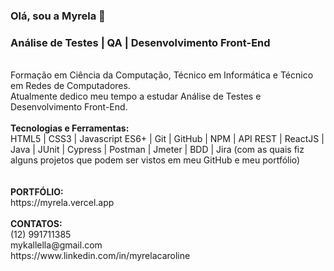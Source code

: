 ### Olá, sou a Myrela 👋
### Análise de Testes | QA | Desenvolvimento Front-End
<br>
Formação em Ciência da Computação, Técnico em Informática e Técnico em
Redes de Computadores.
<br>
Atualmente dedico meu tempo a estudar Análise de Testes e Desenvolvimento Front-End.
<br>
<br>
<strong>Tecnologias e Ferramentas:</strong>
<br>
HTML5 | CSS3 | Javascript ES6+ | Git | GitHub | NPM | API REST | ReactJS | Java | JUnit | Cypress | Postman | Jmeter | BDD | Jira (com as quais fiz alguns projetos que podem ser vistos em meu GitHub e meu portfólio)
<br>
<br>

<br>
<strong>PORTFÓLIO: </strong>
<br>
https://myrela.vercel.app
<br>
<br>
<strong>CONTATOS:</strong> 
<br>
(12) 991711385
<br>
mykallella@gmail.com
<br>
https://www.linkedin.com/in/myrelacaroline
<br>



